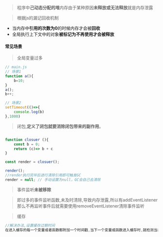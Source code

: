 > 程序中**己动态分配的堆**内存由于某种原因**未释放或无法释放**就是内存泄露

> 根据js的漏记回收机制

* 当内存中**引用的次数为0**的时候内存才会被**回收**
* 全局执行上下文中的对象**被标记为不再使用才会被释放**

#### 常见场景

> 全局变量过多

```js
// main.js
// 场景1
function a(){
    b=10;
}
a();
b++;

// 场景2
setTimeout(()=>{
    console.log(b)
},1000)
```

> 闭包,**定义了闭包就要消除闭包带来的副作用**。

```js

function closuer (){
    const b = 0;
    return (c)=> b + c
}

const render = closuer();

render();
//render执行完毕后进行清除引用即可触发GC
render = null; // 手动设置为null，GC会自己去清除
```

> 事件监听**未被移除**

> 即过多的事件监听函数,未及时清除,导致内存泄露,所以有addEventListener那么不再监听事件后就需要使用removeEventListener清除事件监听

>  缓存

```js
//解决办法,设置缓存过期时间
在进入缓存的每一个变量或者函数都附加一个时间戳,当下一个变量或函数进入缓存时,就检测当前时间和缓存内所有缓存项是否有过期缓存存在,如果有过期缓存存在,那么就清除
```

